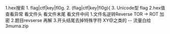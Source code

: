 
1.hex搜索
        1.  flag|ctf|key|fl0g.
        2.   (flag|ctf|key|fl0g)\{
        3.   Unicode型 flag
2.hex值查看异常
        看文件头
        看文件末尾
        看文件中间
1.文件名逆转Reverse
TOR -> ROT  加密
2.题目revserse 再解
3.开头结尾去掉特殊字符 XY@之类的 -- 流量白给3muma.zip